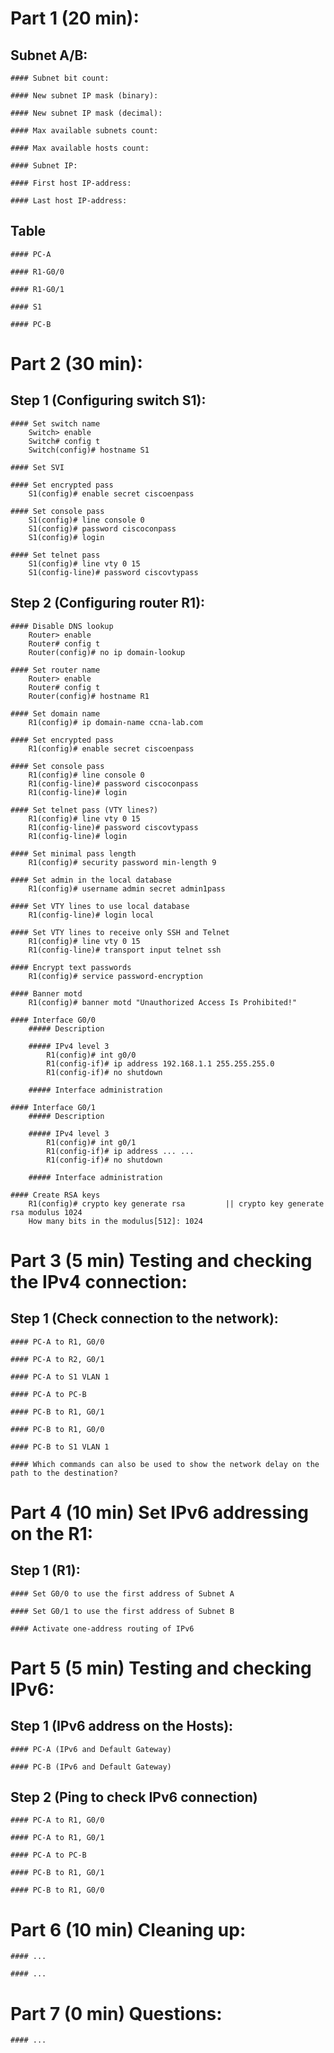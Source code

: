 # Part 1 (20 min):

## Subnet A/B:

    #### Subnet bit count:

    #### New subnet IP mask (binary):

    #### New subnet IP mask (decimal):

    #### Max available subnets count:

    #### Max available hosts count:

    #### Subnet IP:

    #### First host IP-address:

    #### Last host IP-address:

## Table

    #### PC-A

    #### R1-G0/0

    #### R1-G0/1

    #### S1

    #### PC-B


# Part 2 (30 min):

## Step 1 (Configuring switch S1):

    #### Set switch name
        Switch> enable
        Switch# config t
        Switch(config)# hostname S1

    #### Set SVI

    #### Set encrypted pass
        S1(config)# enable secret ciscoenpass

    #### Set console pass
        S1(config)# line console 0
        S1(config)# password ciscoconpass
        S1(config)# login

    #### Set telnet pass
        S1(config)# line vty 0 15
        S1(config-line)# password ciscovtypass


## Step 2 (Configuring router R1):

    #### Disable DNS lookup
        Router> enable
        Router# config t
        Router(config)# no ip domain-lookup

    #### Set router name
        Router> enable
        Router# config t
        Router(config)# hostname R1

    #### Set domain name
        R1(config)# ip domain-name ccna-lab.com

    #### Set encrypted pass
        R1(config)# enable secret ciscoenpass

    #### Set console pass
        R1(config)# line console 0
        R1(config-line)# password ciscoconpass
        R1(config-line)# login

    #### Set telnet pass (VTY lines?)
        R1(config)# line vty 0 15
        R1(config-line)# password ciscovtypass
        R1(config-line)# login

    #### Set minimal pass length
        R1(config)# security password min-length 9

    #### Set admin in the local database
        R1(config)# username admin secret admin1pass

    #### Set VTY lines to use local database
        R1(config-line)# login local

    #### Set VTY lines to receive only SSH and Telnet
        R1(config)# line vty 0 15
        R1(config-line)# transport input telnet ssh

    #### Encrypt text passwords
        R1(config)# service password-encryption

    #### Banner motd
        R1(config)# banner motd "Unauthorized Access Is Prohibited!"

    #### Interface G0/0
        ##### Description

        ##### IPv4 level 3
            R1(config)# int g0/0
            R1(config-if)# ip address 192.168.1.1 255.255.255.0
            R1(config-if)# no shutdown

        ##### Interface administration

    #### Interface G0/1
        ##### Description

        ##### IPv4 level 3
            R1(config)# int g0/1
            R1(config-if)# ip address ... ...
            R1(config-if)# no shutdown

        ##### Interface administration

    #### Create RSA keys
        R1(config)# crypto key generate rsa         || crypto key generate rsa modulus 1024
        How many bits in the modulus[512]: 1024



# Part 3 (5 min) Testing and checking the IPv4 connection:

## Step 1 (Check connection to the network):

    #### PC-A to R1, G0/0

    #### PC-A to R2, G0/1

    #### PC-A to S1 VLAN 1

    #### PC-A to PC-B

    #### PC-B to R1, G0/1

    #### PC-B to R1, G0/0

    #### PC-B to S1 VLAN 1

    #### Which commands can also be used to show the network delay on the path to the destination?

# Part 4 (10 min) Set IPv6 addressing on the R1:

## Step 1 (R1):

    #### Set G0/0 to use the first address of Subnet A

    #### Set G0/1 to use the first address of Subnet B

    #### Activate one-address routing of IPv6

# Part 5 (5 min) Testing and checking IPv6:

## Step 1 (IPv6 address on the Hosts):

    #### PC-A (IPv6 and Default Gateway)
    
    #### PC-B (IPv6 and Default Gateway)

## Step 2 (Ping to check IPv6 connection)

    #### PC-A to R1, G0/0

    #### PC-A to R1, G0/1

    #### PC-A to PC-B

    #### PC-B to R1, G0/1

    #### PC-B to R1, G0/0

# Part 6 (10 min) Cleaning up:

    #### ...

    #### ...

# Part 7 (0 min) Questions:

    #### ...

